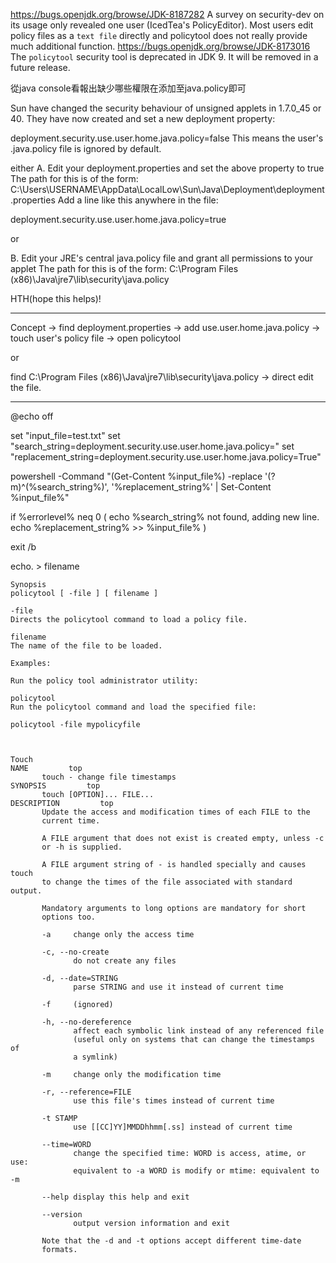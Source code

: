 https://bugs.openjdk.org/browse/JDK-8187282
A survey on security-dev on its usage only revealed one user (IcedTea's PolicyEditor). Most users edit policy files as a `text file` directly and policytool does not really provide much additional function.
https://bugs.openjdk.org/browse/JDK-8173016
The `policytool` security tool is deprecated in JDK 9. It will be removed in a future release.

從java console看報出缺少哪些權限在添加至java.policy即可

Sun have changed the security behaviour of unsigned applets in 1.7.0_45 or 40.
They have now created and set a new deployment property:

deployment.security.use.user.home.java.policy=false
This means the user's .java.policy file is ignored by default.

either
A. Edit your deployment.properties and set the above property to true
The path for this is of the form: C:\Users\USERNAME\AppData\LocalLow\Sun\Java\Deployment\deployment.properties
Add a line like this anywhere in the file:

deployment.security.use.user.home.java.policy=true

or

B. Edit your JRE's central java.policy file and grant all permissions to your applet
The path for this is of the form: C:\Program Files (x86)\Java\jre7\lib\security\java.policy

HTH(hope this helps)!

---
Concept -> find  deployment.properties  -> add use.user.home.java.policy -> touch user's policy file -> open policytool

or 

find C:\Program Files (x86)\Java\jre7\lib\security\java.policy -> direct edit the file.

---

@echo off

set "input_file=test.txt"
set "search_string=deployment.security.use.user.home.java.policy="
set "replacement_string=deployment.security.use.user.home.java.policy=True"

powershell -Command "(Get-Content %input_file%) -replace '(?m)^(%search_string%)', '%replacement_string%' | Set-Content %input_file%"

if %errorlevel% neq 0 (
    echo %search_string% not found, adding new line.
    echo %replacement_string% >> %input_file%
)

exit /b



echo. > filename


```
Synopsis
policytool [ -file ] [ filename ]

-file
Directs the policytool command to load a policy file.

filename
The name of the file to be loaded.

Examples:

Run the policy tool administrator utility:

policytool
Run the policytool command and load the specified file:

policytool -file mypolicyfile



Touch
NAME         top
       touch - change file timestamps
SYNOPSIS         top
       touch [OPTION]... FILE...
DESCRIPTION         top
       Update the access and modification times of each FILE to the
       current time.

       A FILE argument that does not exist is created empty, unless -c
       or -h is supplied.

       A FILE argument string of - is handled specially and causes touch
       to change the times of the file associated with standard output.

       Mandatory arguments to long options are mandatory for short
       options too.

       -a     change only the access time

       -c, --no-create
              do not create any files

       -d, --date=STRING
              parse STRING and use it instead of current time

       -f     (ignored)

       -h, --no-dereference
              affect each symbolic link instead of any referenced file
              (useful only on systems that can change the timestamps of
              a symlink)

       -m     change only the modification time

       -r, --reference=FILE
              use this file's times instead of current time

       -t STAMP
              use [[CC]YY]MMDDhhmm[.ss] instead of current time

       --time=WORD
              change the specified time: WORD is access, atime, or use:
              equivalent to -a WORD is modify or mtime: equivalent to -m

       --help display this help and exit

       --version
              output version information and exit

       Note that the -d and -t options accept different time-date
       formats.
```